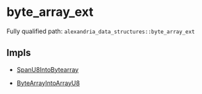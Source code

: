 # byte_array_ext

Fully qualified path: `alexandria_data_structures::byte_array_ext`

## Impls

- [SpanU8IntoBytearray](./alexandria_data_structures-byte_array_ext-SpanU8IntoBytearray.md)

- [ByteArrayIntoArrayU8](./alexandria_data_structures-byte_array_ext-ByteArrayIntoArrayU8.md)

